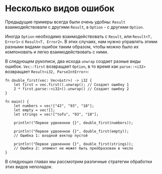 # Несколько видов ошибок

Предыдущие примеры всегда были очень удобны:  `Result` взаимодействовали с другими `Result`, а `Option` - с другими `Option`.

Иногда `Option` необходимо взаимодействовать с 
`Result`, или `Result<T, Error1>` с 
`Result<T, Error2>`. В этих случаях, нам нужно 
управлять этими разными видами ошибок таким образом, чтобы 
можно было их компоновать и легко взаимодействовать с ними.

В следующем рукописи, два исхода `unwrap` 
создает разные виды ошибок. `Vec::first` 
возвращает `Option`, в то время как 
`parse::<i32>` возвращает 
`Result<i32, ParseIntError>`:

```rust,editable,ignore,mdbook-runnable
fn double_first(vec: Vec<&str>) -> i32 {
    let first = vec.first().unwrap(); // Создает ошибку 1
    2 * first.parse::<i32>().unwrap() // Создает ошибку 2
}

fn main() {
    let numbers = vec!["42", "93", "18"];
    let empty = vec![];
    let strings = vec!["tofu", "93", "18"];

    println!("Первое удвоенное {}", double_first(numbers));

    println!("Первое удвоенное {}", double_first(empty));
    // Ошибка 1: входной вектор пустой

    println!("Первое удвоенное {}", double_first(strings));
    // Ошибка 2: элемент не может быть преобразован в число
}
```

В следующих главах мы рассмотрим различные стратегии обработки этих видов неполадок.
